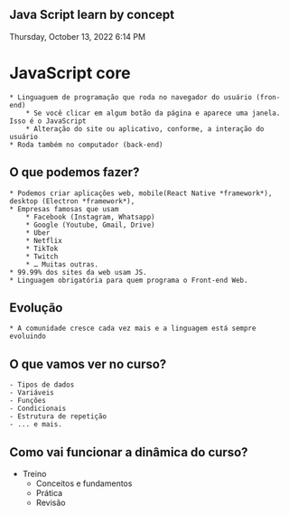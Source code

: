 ## Java Script learn by concept

Thursday, October 13, 2022
6:14 PM

# JavaScript core

	* Linguaguem de programação que roda no navegador do usuário (fron-end)
		* Se você clicar em algum botão da página e aparece uma janela. Isso é o JavaScript
		* Alteração do site ou aplicativo, conforme, a interação do usuário
	* Roda também no computador (back-end)

## O que podemos fazer?
	
	* Podemos criar aplicações web, mobile(React Native *framework*), desktop (Electron *framework*),
	* Empresas famosas que usam
		* Facebook (Instagram, Whatsapp)
		* Google (Youtube, Gmail, Drive)
		* Uber
		* Netflix
		* TikTok
		* Twitch
		* … Muitas outras.
	* 99.99% dos sites da web usam JS.
	* Linguagem obrigatória para quem programa o Front-end Web.

## Evolução

    * A comunidade cresce cada vez mais e a linguagem está sempre evoluindo

## O que vamos ver no curso?
    - Tipos de dados
    - Variáveis
    - Funções
    - Condicionais
    - Estrutura de repetição
    - ... e mais.

## Como vai funcionar a dinâmica do curso?

- Treino
  * Conceitos e fundamentos
  * Prática
  * Revisão

